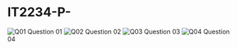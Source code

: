 # IT2234-P-
![Q01](https://github.com/user-attachments/assets/092240d2-d95c-44f0-9c15-c50a995cc055)
Question 01
![Q02](https://github.com/user-attachments/assets/f04768a8-76a5-4f26-8be8-011806bab7d9)
Question 02
![Q03](https://github.com/user-attachments/assets/e556f363-2e5c-4e14-a782-bcd39c90f138)
Question 03
![Q04](https://github.com/user-attachments/assets/21104cf6-085c-4ed7-baa4-29962e570f84)
Question 04
